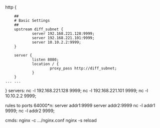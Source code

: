 http {

        ##
        # Basic Settings
        ##
        upstream diff_subnet {
                server 192.168.221.128:9999;
                server 192.168.221.101:9999;
                server 10.10.2.2:9999;
        }

        server {
                listen 8080;
                location / {
                        proxy_pass http://diff_subnet;
                }
        }
	... ...
}
servers:
nc -l 192.168.221.128 9999;
nc -l 192.168.221.101 9999;
nc -l 10.10.2.2 9999;


rules to ports 64000*n:
server addr1:9999
server addr2:9999
nc -l addr1 9999;
nc -l addr2 9999;

cmds:
nginx -c .../nginx.conf
nginx -s reload


